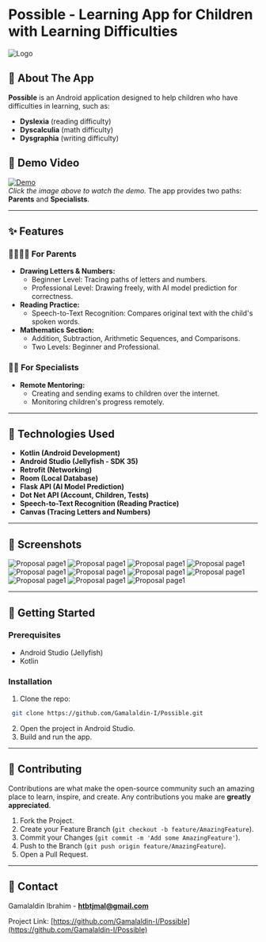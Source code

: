 # Possible - Learning App for Children with Learning Difficulties

![Logo](./Pics/Group.png)

## 📱 About The App
**Possible** is an Android application designed to help children who have difficulties in learning, such as:
- **Dyslexia** (reading difficulty)
- **Dyscalculia** (math difficulty)
- **Dysgraphia** (writing difficulty)

## 🎥 Demo Video
[![Demo](https://img.youtube.com/vi/wJhqAW0-qQI/0.jpg)](https://youtu.be/wJhqAW0-qQI)  
*Click the image above to watch the demo.*
The app provides two paths: **Parents** and **Specialists**.

---

## ✨ Features
### 👨‍👩‍👧‍👦 For Parents
- **Drawing Letters & Numbers:**
  - Beginner Level: Tracing paths of letters and numbers.
  - Professional Level: Drawing freely, with AI model prediction for correctness.
- **Reading Practice:**
  - Speech-to-Text Recognition: Compares original text with the child's spoken words.
- **Mathematics Section:**
  - Addition, Subtraction, Arithmetic Sequences, and Comparisons.
  - Two Levels: Beginner and Professional.

### 🧑‍🏫 For Specialists
- **Remote Mentoring:**
  - Creating and sending exams to children over the internet.
  - Monitoring children's progress remotely.

---

## 🔧 Technologies Used
- **Kotlin (Android Development)**
- **Android Studio (Jellyfish - SDK 35)**
- **Retrofit (Networking)**
- **Room (Local Database)**
- **Flask API (AI Model Prediction)**
- **Dot Net API (Account, Children, Tests)**
- **Speech-to-Text Recognition (Reading Practice)**
- **Canvas (Tracing Letters and Numbers)**

---

## 📸 Screenshots

![Proposal page1](./Pics/1.png)
![Proposal page1](./Pics/2.png)
![Proposal page1](./Pics/3.png)
![Proposal page1](./Pics/4.png)
![Proposal page1](./Pics/5.png)
![Proposal page1](./Pics/6.png)
![Proposal page1](./Pics/7.png)
![Proposal page1](./Pics/8.png)
![Proposal page1](./Pics/9.png)
![Proposal page1](./Pics/10.png)
![Proposal page1](./Pics/11.png)

---

## 🚀 Getting Started
### Prerequisites
- Android Studio (Jellyfish)
- Kotlin

### Installation
1. Clone the repo:
```bash
 git clone https://github.com/Gamalaldin-I/Possible.git
```
2. Open the project in Android Studio.
3. Build and run the app.

---

## 🤝 Contributing
Contributions are what make the open-source community such an amazing place to learn, inspire, and create. Any contributions you make are **greatly appreciated**.

1. Fork the Project.
2. Create your Feature Branch (`git checkout -b feature/AmazingFeature`).
3. Commit your Changes (`git commit -m 'Add some AmazingFeature'`).
4. Push to the Branch (`git push origin feature/AmazingFeature`).
5. Open a Pull Request.

---


## 📧 Contact
Gamalaldin Ibrahim - **htbtjmal@gmail.com**

Project Link: [https://github.com/Gamalaldin-I/Possible](https://github.com/Gamalaldin-I/Possible)

